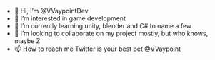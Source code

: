 - 👋 Hi, I’m @VVaypointDev
- 👀 I’m interested in game development
- 🌱 I’m currently learning unity, blender and C# to name a few
- 💞️ I’m looking to collaborate on my project mostly, but who knows, maybe Z
- 📫 How to reach me Twitter is your best bet @VVaypoint

<!---
VVaypointDev/VVaypointDev is a ✨ special ✨ repository because its `README.md` (this file) appears on your GitHub profile.
You can click the Preview link to take a look at your changes.
--->
